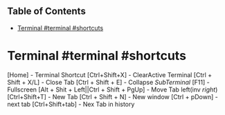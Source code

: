 ## Table of Contents

- [Terminal #terminal #shortcuts](#terminal\#terminal\#shortcuts)

# Terminal #terminal #shortcuts
[Home] - Terminal Shortcut
	[Ctrl+Shift+X] - ClearActive Terminal
	[Ctrl + Shift + X/L] - Close Tab
	[Ctrl + Shift + E] - Collapse *SubTerminal*
	[F11] - Fullscreen
	[Alt + Shit + Left||Ctrl + Shift + PgUp] - Move Tab left(inv *right*)
	[Ctrl+Shift+T] - New Tab
	[Ctrl + Shift + N] - New window
	[Ctrl + pDown] - next tab
	[Ctrl+Shift+tab] - Nex Tab in history












